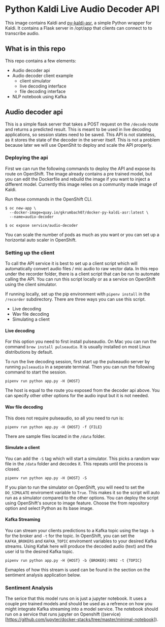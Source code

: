 # Python Kaldi Live Audio Decoder API

This image contains Kaldi and
[py-kaldi-asr](https://github.com/gooofy/py-kaldi-asr), a simple Python
wrapper for Kaldi. It contains a Flask server in /opt/app that clients
can connect to to transcribe audio.

## What is in this repo
This repo contains a few elements:
- Audio decoder api
- Audio decoder client example
    - client simulator
    - live decoding interface
    - file decoding interface
- NLP notebook using Kafka

## Audio decoder api
This is a simple flask server that takes a POST request on the `/decode` route and returns a predicted result. This is meant to be used in
live decoding applications, so session states need to be saved. This API is not stateless, as it stores the state of the decoder in the server itself.
This is not a problem because later we will use OpenShit to deploy and scale the API properly.

### Deploying the api
First we can run the following commands to deploy the API and expose its route on OpenShift. The image already contains a pre trained model, but you can edit the Dockerfile and rebuild the image if you want to inject a different model. Currently this image relies on a community made image of Kaldi. 

Run these commands in the OpenShift CLI.
```
$ oc new-app \
  --docker-image=quay.io/gkrumbach07/docker-py-kaldi-asr:latest \
  --name=audio-decoder

$ oc expose service/audio-decoder
```
You can scale the number of pods as much as you want or you can set up a horizontal auto scaler in OpenShift.

### Setting up the client
To call the API service it is best to set up a client script which will automatically convert audio files / mic audio to raw vector data.
In this repo under the recorder folder, there is a client script that can be run to automate calling the API. You can run this script locally or as a service on OpenShift using the client simulator. 

If running locally, set up the pip environment with `pipenv install` in the `/recorder` subdirectory. There are three ways you can use this script.
- Live decoding
- Wav file decoding
- Simulating a client

#### Live decoding
For this option you need to first install pulseaudio. On Mac you can run the command `brew install pulseaudio`.
It is usually installed on most Linux distributions by default.

To run the live decoding session, first start up the pulseaudio server by running `pulseaudio` in a seperate terminal.
Then you can run the following command to start the session.
```
pipenv run python app.py -H {HOST}
```
The host is equal to the route you exposed from the decoder api above. You can specify other other options for the audio input but it is not needed.

#### Wav file decoding
This does not require pulseaudio, so all you need to run is:
```
pipenv run python app.py -H {HOST} -f {FILE}
```
There are sample files located in the `/data` folder.

#### Simulate a client
You can add the `-S` tag which will start a simulator. This picks a random wav file in the `/data` folder and decodes it. This repeats until the process is closed.
```
pipenv run python app.py -H {HOST} -S
```
If you plan to run the simulator on OpenShift, you will need to set the `DO_SIMULATE` enviroment variable to `True`. This makes it so the script will auto run as 
a simulator compared to the other options. You can deploy the script using OpenShift's source to image feature. Choose the from repository option and select Python as its base image.

#### Kafka Streaming
You can stream your clients predictions to a Kafka topic using the tags `-b` for the broker and `-t` for the topic. In OpenShift, you can set the `KAFKA_BROKERS` and `KAFKA_TOPIC` enviroment variables to your desired Kafka streams. Using Kafak here will produce the decoded audio (text) and the user id to the desired Kafka topic.
```
pipenv run python app.py -H {HOST} -b {BROKER}:9092 -t {TOPIC}
```
Exmaples of how this stream is used can be found in the section on the sentiment analysis application below.

### Sentiment Analysis
The serice that this model runs on is just a jupyter notebook. It uses a couple pre trained models and should be used as a refrence on how you might integrate Kafka streaming into a model service. The notebook should run on a service that runs jupyter on Openshift ((service)[https://github.com/jupyter/docker-stacks/tree/master/minimal-notebook]).

